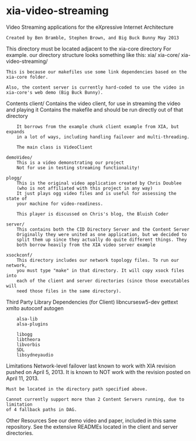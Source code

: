 xia-video-streaming
===================

Video Streaming applications for the eXpressive Internet Architecture

    Created by Ben Bramble, Stephen Brown, and Big Buck Bunny May 2013

This directory must be located adjacent to the xia-core directory
    For example. our directory structure looks something like this:
        xia/
            xia-core/
            xia-video-streaming/
    
    This is because our makefiles use some link dependencies based on the 
    xia-core folder.
    
    Also, the content server is currently hard-coded to use the video in 
    xia-core's web demo (Big Buck Bunny).

Contents
    client/
        Contains the video client, for use in streaming the video and playing it
        Contains the makefile and should be run directly out of that directory
        
        It borrows from the example chunk client example from XIA, but expands 
        in a lot of ways, including handling failover and multi-threading.
        
        The main class is VideoClient
        
    demoVideo/
        This is a video demonstrating our project
        Not for use in testing streaming functionality!
        
    plogg/
        This is the original video application created by Chris Doublee
        (who is not affiliated with this project in any way)
        It just plays ogg video files and is useful for assessing the state of 
        your machine for video-readiness.
        
        This player is discussed on Chris's blog, the Bluish Coder

    server/
        This contains both the CID Directory Server and the Content Server
        Originally they were united as one application, but we decided to 
        split them up since they actually do quite different things. They 
        both borrow heavily from the XIA video server example
        
    xsockconf/
        This directory includes our network topology files. To run our network,
        you must type "make" in that directory. It will copy xsock files into 
        each of the client and server directories (since those executables will 
        need those files in the same directory).
        
Third Party Library Dependencies (for Client)
        libncursesw5-dev
        gettext
        xmlto
        autoconf
        autogen
        
        alsa-lib
        alsa-plugins
        
        libogg
        libtheora
        libvorbis
        SDL
        libsydneyaudio
        
Limitations
    Network-level failover last known to work with XIA revision pushed on April 5, 2013.
    It is known to NOT work with the revision posted on April 11, 2013.
    
    Must be located in the directory path specified above.
    
    Cannot currently support more than 2 Content Servers running, due to limitation 
    of 4 fallback paths in DAG.
    
Other Resources
    See our demo video and paper, included in this same repository.
    See the extensive READMEs located in the client and server directories.

        